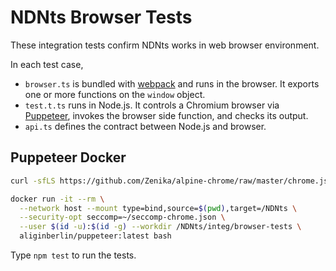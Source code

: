 # NDNts Browser Tests

These integration tests confirm NDNts works in web browser environment.

In each test case,

* `browser.ts` is bundled with [webpack](https://webpack.js.org/) and runs in the browser. It exports one or more functions on the `window` object.
* `test.t.ts` runs in Node.js. It controls a Chromium browser via [Puppeteer](https://pptr.dev/), invokes the browser side function, and checks its output.
* `api.ts` defines the contract between Node.js and browser.

## Puppeteer Docker

```bash
curl -sfLS https://github.com/Zenika/alpine-chrome/raw/master/chrome.json > ~/seccomp-chrome.json

docker run -it --rm \
  --network host --mount type=bind,source=$(pwd),target=/NDNts \
  --security-opt seccomp=~/seccomp-chrome.json \
  --user $(id -u):$(id -g) --workdir /NDNts/integ/browser-tests \
  aliginberlin/puppeteer:latest bash
```

Type `npm test` to run the tests.
